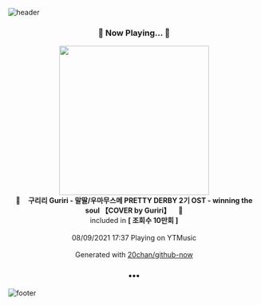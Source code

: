 ![header](https://capsule-render.vercel.app/api?type=wave&height=170&section=header&text=Hi.%20I'm%20SHIFT&fontColor=090707&fontAlignX=45&fontAlignY=65&fontSize=100)

<h3 align="center">🎵 Now Playing... 🎵</h3>
<p align="center">
  <a href="https://music.youtube.com/watch?v=vpjFTnnIp2I">
    <img width="300" src="https://i.ytimg.com/vi/vpjFTnnIp2I/sddefault.jpg?sqp=-oaymwEWCJADEOEBIAQqCghqEJQEGHgg6AJIWg&rs">
  </a>
  <br>
  🎵&nbsp&nbsp&nbsp <b>구리리 Guriri - 말딸/우마무스메 PRETTY DERBY 2기 OST - winning the soul 【COVER by Guriri】</b> &nbsp&nbsp&nbsp🎵
  <br>
  included in <b>[ 조회수 10만회 ]</b>
  
  <br />
  <br />
  08/09/2021 17:37 Playing on YTMusic
  <br />
  <br />
  Generated with <a href="https://github.com/20chan/github-now">20chan/github-now</a>
</p>

<h3 align="center">•••</h3>

![footer](https://capsule-render.vercel.app/api?type=wave&height=150&section=footer)

